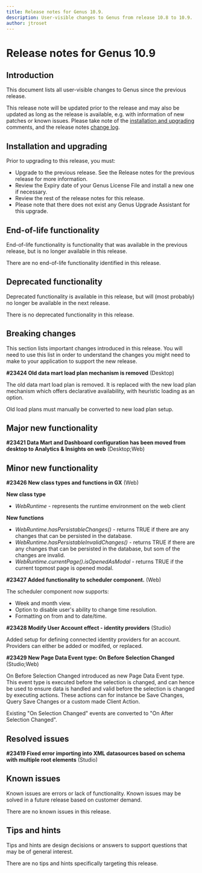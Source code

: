 ```yaml
---
title: Release notes for Genus 10.9.
description: User-visible changes to Genus from release 10.8 to 10.9.
author: jtroset
---
```


# Release notes for Genus 10.9

## Introduction

This document lists all user-visible changes to Genus since the previous release.

This release note will be updated prior to the release and may also be updated as long as the release is available, e.g. with information of new patches or known issues. Please take note of the [installation and upgrading](#installation-and-upgrading) comments, and the release notes [change log](#change-log).

## Installation and upgrading

Prior to upgrading to this release, you must:

- Upgrade to the previous release. See the Release notes for the previous release for more information.
- Review the Expiry date of your Genus License File and install a new one if necessary.
- Review the rest of the release notes for this release.
- Please note that there does not exist any Genus Upgrade Assistant for this upgrade.

<!--rntype01-start INSTALLATION / UPGRADE. DO NOT CHANGE THESE TAGS. ANY CHANGES BELOW WILL BE OVERWRITTEN.-->

<!--rntype01-end   INSTALLATION / UPGRADE. DO NOT CHANGE THESE TAGS. ANY CHANGES ABOVE WILL BE OVERWRITTEN.-->
<!-- release note type 2 is missing. That's ok.-->

## End-of-life functionality

End-of-life functionality is functionality that was available in the previous release, but is no longer available in this release.
<!--rntype03-start END-OF-LIFE. DO NOT CHANGE THESE TAGS. ANY CHANGES BELOW WILL BE OVERWRITTEN.-->
There are no end-of-life functionality identified in this release.
<!--rntype03-end   END-OF-LIFE. DO NOT CHANGE THESE TAGS. ANY CHANGES ABOVE WILL BE OVERWRITTEN.-->
## Deprecated functionality

Deprecated functionality is available in this release, but will (most probably) no longer be available in the next release.
<!--rntype04-start DEPRECATED. DO NOT CHANGE THESE TAGS. ANY CHANGES BELOW WILL BE OVERWRITTEN.-->
There is no deprecated functionality in this release.
<!--rntype04-end   DEPRECATED. DO NOT CHANGE THESE TAGS. ANY CHANGES ABOVE WILL BE OVERWRITTEN.-->
## Breaking changes

This section lists important changes introduced in this release. You will need to use this list in order to understand the changes you might need to make to your application to support the new release.
<!--rntype05-start BREAKING. DO NOT CHANGE THESE TAGS. ANY CHANGES BELOW WILL BE OVERWRITTEN.-->
<!--ID 7c2836f8-2b3c-49dc-ae15-9247fa6f8cab -->
**#23424 Old data mart load plan mechanism is removed** (Desktop)

The old data mart load plan is removed. It is replaced with the new load plan mechanism which offers declarative availability, with heuristic loading as an option.

Old load plans must manually be converted to new load plan setup.

<!--rntype05-end   BREAKING. DO NOT CHANGE THESE TAGS. ANY CHANGES ABOVE WILL BE OVERWRITTEN.-->
## Major new functionality
<!--rntype06-start MAJOR. DO NOT CHANGE THESE TAGS. ANY CHANGES BELOW WILL BE OVERWRITTEN.-->
<!--ID 75eca5e4-1cc0-4420-842e-3fcaa101ecf6 -->
**#23421 Data Mart and Dashboard configuration has been moved from desktop to Analytics & Insights on web** (Desktop;Web)

<!--rntype06-end   MAJOR. DO NOT CHANGE THESE TAGS. ANY CHANGES ABOVE WILL BE OVERWRITTEN.-->
## Minor new functionality
<!--rntype07-start MINOR. DO NOT CHANGE THESE TAGS. ANY CHANGES BELOW WILL BE OVERWRITTEN.-->
<!--ID c80f6f37-9bac-4177-9b76-f79e927614e1 -->
**#23426 New class types and functions in GX** (Web)

**New class type**

- *WebRuntime* - represents the runtime environment on the web client

**New functions**

- *WebRuntime.hasPersistableChanges()* - returns TRUE if there are any changes that can be persisted in the database.
- *WebRuntime.hasPersistableInvalidChanges()* - returns TRUE if there are any changes that can be persisted in the database, but som of the changes are invalid.
- *WebRuntime.currentPage().isOpenedAsModal* - returns TRUE if the current topmost page is opened modal.

<!--ID d680bfbc-0b39-43c9-8e6d-cbb03d983b84 -->
**#23427 Added functionality to scheduler component.** (Web)

The scheduler component now supports:
- Week and month view.
- Option to disable user's ability to change time resolution.
- Formatting on from and to date/time.

<!--ID cfdfb685-66a1-4d31-8610-81c4316c2eb3 -->
**#23428 Modify User Account effect - identity providers** (Studio)

Added setup for defining connected identity providers for an account. Providers can either be added or modifed, or replaced.

<!--ID 70abe90c-6214-418b-a52a-0199651c2fa0 -->
**#23429 New Page Data Event type: On Before Selection Changed** (Studio;Web)

On Before Selection Changed introduced as new Page Data Event type. This event type is executed before the selection is changed, and can hence be used to ensure data is handled and valid before the selection is changed by executing actions. These actions can for instance be Save Changes, Query Save Changes or a custom made Client Action.

Existing "On Selection Changed" events are converted to "On After Selection Changed".

<!--rntype07-end   MINOR. DO NOT CHANGE THESE TAGS. ANY CHANGES ABOVE WILL BE OVERWRITTEN.-->
## Resolved issues
<!--rntype08-start RESOLVED ISSUES. DO NOT CHANGE THESE TAGS. ANY CHANGES BELOW WILL BE OVERWRITTEN.-->
<!--ID 5a3883e6-90e2-4424-b3a5-18ddbf2bc0cc -->
**#23419 Fixed error importing into XML datasources based on schema with multiple root elements** (Studio)

<!--rntype08-end   RESOLVED ISSUES. DO NOT CHANGE THESE TAGS. ANY CHANGES ABOVE WILL BE OVERWRITTEN.-->
## Known issues

Known issues are errors or lack of functionality. Known issues may be solved in a future release based on customer demand.
<!--rntype09-start KNOWN ISSUES. DO NOT CHANGE THESE TAGS. ANY CHANGES BELOW WILL BE OVERWRITTEN.-->
There are no known issues in this release.
<!--rntype09-end   KNOWN ISSUES. DO NOT CHANGE THESE TAGS. ANY CHANGES ABOVE WILL BE OVERWRITTEN.-->
## Tips and hints

Tips and hints are design decisions or answers to support questions that may be of general interest.

There are no tips and hints specifically targeting this release.
<!--changelog CHANGELOG. DO NOT CHANGE THIS TAG. ANY CHANGES BELOW WILL BE DELETED.-->
